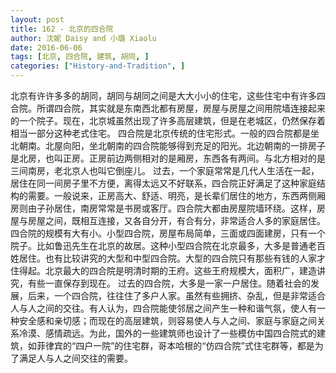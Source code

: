 ```yaml
---
layout: post
title: 162 - 北京的四合院
author: 沈妮 Daisy and 小璐 Xiaolu
date: 2016-06-06
tags: [北京, 四合院, 建筑, 胡同, ]
categories: ["History-and-Tradition", ]
---
```



北京有许许多多的胡同，胡同与胡同之间是大大小小的住宅，这些住宅中有许多四合院。所谓四合院，其实就是东南西北都有房屋，房屋与房屋之间用院墙连接起来的一个院子。现在，北京城虽然出现了许多高层建筑，但是在老城区，仍然保存着相当一部分这种老式住宅。
四合院是北京传统的住宅形式。一般的四合院都是坐北朝南。北屋向阳，坐北朝南的四合院能够得到充足的阳光。北边朝南的一排房子是北房，也叫正房。正房前边两侧相对的是厢房，东西各有两间。与北方相对的是三间南房，老北京人也叫它倒座儿。
过去，一个家庭常常是几代人生活在一起，居住在同一间房子里不方便，离得太远又不好联系，四合院正好满足了这种家庭结构的需要。一般说来，正房高大、舒适、明亮，是长辈们居住的地方，东西两侧厢房则由子孙居住，南房常常是书房或客厅。四合院大都由房屋院墙环绕。这样，房屋与房屋之间，既相互连接，又各自分开，有合有分，非常适合人多的家庭居住。
四合院的规模有大有小。小型四合院，房屋布局简单，三面或四面建房，只有一个院子。比如鲁迅先生在北京的故居。这种小型四合院在北京最多，大多是普通老百姓居住。也有比较讲究的大型和中型四合院。大型的四合院只有那些有钱的人家才住得起。北京最大的四合院是明清时期的王府。这些王府规模大，面积广，建造讲究，有些一直保存到现在。
过去的四合院，大多是一家一户居住。随着社会的发展，后来，一个四合院，往往住了多户人家。虽然有些拥挤、杂乱，但是非常适合人与人之间的交往。有人认为，四合院能使邻居之间产生一种和谐气氛，使人有一种安全感和亲切感；而现在的高层建筑，则容易使人与人之间、家庭与家庭之间关系冷漠、感情疏远。为此，国外的一些建筑师也设计了一些模仿中国四合院式的建筑，如菲律宾的“四户一院”的住宅群，哥本哈根的“仿四合院”式住宅群等，都是为了满足人与人之间交往的需要。
